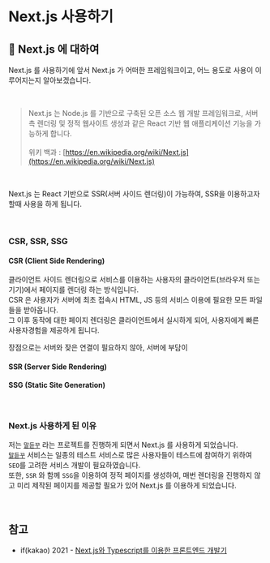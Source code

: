 # Next.js 사용하기

## :book: Next.js 에 대하여

Next.js 를 사용하기에 앞서 Next.js 가 어떠한 프레임워크이고, 어느 용도로 사용이 이루어지는지 알아보겠습니다.

&nbsp;

> Next.js 는 Node.js 를 기반으로 구축된 오픈 소스 웹 개발 프레임워크로, 서버 측 렌더링 및 정적 웹사이트 생성과 같은 React 기반 웹 애플리케이션 기능을 가능하게 합니다.\
> \
> 위키 백과 : [https://en.wikipedia.org/wiki/Next.js](https://en.wikipedia.org/wiki/Next.js)

&nbsp;

Next.js 는 React 기반으로 SSR(서버 사이드 렌더링)이 가능하여, SSR을 이용하고자 할때 사용을 하게 됩니다.

&nbsp;

### CSR, SSR, SSG

#### CSR (Client Side Rendering)

클라이언트 사이드 렌더링으로 서비스를 이용하는 사용자의 클라이언트(브라우저 또는 기기)에서 페이지를 렌더링 하는 방식입니다.\
CSR 은 사용자가 서버에 최초 접속시 HTML, JS 등의 서비스 이용에 필요한 모든 파일들을 받아옵니다.\
그 이후 동작에 대한 페이지 렌더링은 클라이언트에서 실시하게 되어, 사용자에게 빠른 사용자경험을 제공하게 됩니다.

장점으로는 서버와 잦은 연결이 필요하지 않아, 서버에 부담이 

#### SSR (Server Side Rendering)

#### SSG (Static Site Generation)

&nbsp;

### Next.js 사용하게 된 이유

저는 [`말듣꾸`](https://unho94.tistory.com/170) 라는 프로젝트를 진행하게 되면서 Next.js 를 사용하게 되었습니다.\
[`말듣꾸`](https://unho94.tistory.com/170) 서비스는 일종의 테스트 서비스로 많은 사용자들이 테스트에 참여하기 위하여 `SEO`를 고려한 서비스 개발이 필요하였습니다.\
또한, `SSR` 와 함께 `SSG`을 이용하여 정적 페이지를 생성하여, 매번 렌더링을 진행하지 않고 미리 제작된 페이지를 제공할 필요가 있어 Next.js 를 이용하게 되었습니다.

&nbsp;




## 참고

- if(kakao) 2021 - <a href="https://if.kakao.com/session/40" target="_blank">Next.js와 Typescript를 이용한 프론트엔드 개발기</a>
